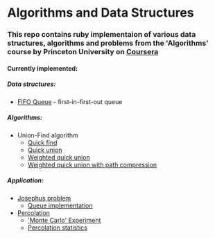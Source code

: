 # Algorithms and Data Structures
### This repo contains ruby implementaion of various data structures, algorithms and problems from the 'Algorithms' course by Princeton University on [Coursera](https://www.coursera.org/learn/algorithms-part1/)

#### Currently implemented:

##### Data structures:

- [FIFO Queue](https://github.com/mityakoval/algorithms/blob/master/data_structures/queue.rb "data_structures/queue.rb") - first-in-first-out queue


##### Algorithms:

- Union-Find algorithm
    + [Quick find](https://github.com/mityakoval/algorithms/blob/master/union-find/quick_find.rb "union-find/quick_union.rb")
    + [Quick union](https://github.com/mityakoval/algorithms/blob/master/union-find/quick_union.rb "union-find/quick_union.rb")
    + [Weighted quick union](https://github.com/mityakoval/algorithms/blob/master/union-find/weighted_quick_union.rb "union-find/weighted_quick_union.rb")
    + [Weighted quick union with path compression](https://github.com/mityakoval/algorithms/blob/master/union-find/weighted_quick_union_pc.rb "union-find/weighted_quick_union_pc.rb")


##### Application:

- [Josephus problem](https://en.wikipedia.org/wiki/Josephus_problem "Wikipedia - Josephus problem")
  + [Queue implementation](https://github.com/mityakoval/algorithms/blob/master/problems/josephus_problem/queue_solution.rb "problems/josephus_prolem/queue_solution.rb")
- [Percolation](https://github.com/mityakoval/algorithms/blob/master/union-find/percolation/percolation.rb "union-find/percolation/percolation.rb")
    + ['Monte Carlo' Experiment](https://github.com/mityakoval/algorithms/blob/master/union-find/percolation/percolation_stats.rb "union-find/percolation/percolation_stats.rb")
    + [Percolation statistics](https://github.com/mityakoval/algorithms/blob/master/union-find/percolation/percolation_stats.rb "union-find/percolation/percolation_stats.rb")


